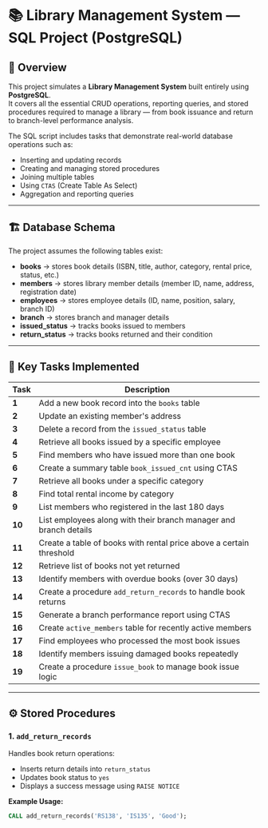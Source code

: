 # 📚 Library Management System — SQL Project (PostgreSQL)

## 🧾 Overview
This project simulates a **Library Management System** built entirely using **PostgreSQL**.  
It covers all the essential CRUD operations, reporting queries, and stored procedures required to manage a library — from book issuance and return to branch-level performance analysis.

The SQL script includes tasks that demonstrate real-world database operations such as:
- Inserting and updating records  
- Creating and managing stored procedures  
- Joining multiple tables  
- Using `CTAS` (Create Table As Select)  
- Aggregation and reporting queries  

---

## 🏗️ Database Schema
The project assumes the following tables exist:

- **books** → stores book details (ISBN, title, author, category, rental price, status, etc.)  
- **members** → stores library member details (member ID, name, address, registration date)  
- **employees** → stores employee details (ID, name, position, salary, branch ID)  
- **branch** → stores branch and manager details  
- **issued_status** → tracks books issued to members  
- **return_status** → tracks books returned and their condition  

---

## 🧠 Key Tasks Implemented

| Task | Description |
|------|--------------|
| **1** | Add a new book record into the `books` table |
| **2** | Update an existing member's address |
| **3** | Delete a record from the `issued_status` table |
| **4** | Retrieve all books issued by a specific employee |
| **5** | Find members who have issued more than one book |
| **6** | Create a summary table `book_issued_cnt` using CTAS |
| **7** | Retrieve all books under a specific category |
| **8** | Find total rental income by category |
| **9** | List members who registered in the last 180 days |
| **10** | List employees along with their branch manager and branch details |
| **11** | Create a table of books with rental price above a certain threshold |
| **12** | Retrieve list of books not yet returned |
| **13** | Identify members with overdue books (over 30 days) |
| **14** | Create a procedure `add_return_records` to handle book returns |
| **15** | Generate a branch performance report using CTAS |
| **16** | Create `active_members` table for recently active members |
| **17** | Find employees who processed the most book issues |
| **18** | Identify members issuing damaged books repeatedly |
| **19** | Create a procedure `issue_book` to manage book issue logic |

---

## ⚙️ Stored Procedures

### 1. `add_return_records`
Handles book return operations:
- Inserts return details into `return_status`
- Updates book status to `yes`
- Displays a success message using `RAISE NOTICE`

**Example Usage:**
```sql
CALL add_return_records('RS138', 'IS135', 'Good');

